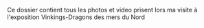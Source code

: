 Ce dossier contient tous les photos et video prisent lors ma visite à l'exposition Vinkings-Dragons des mers du Nord
